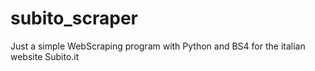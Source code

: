 # subito_scraper
Just a simple WebScraping program with Python and BS4 for the italian website Subito.it
